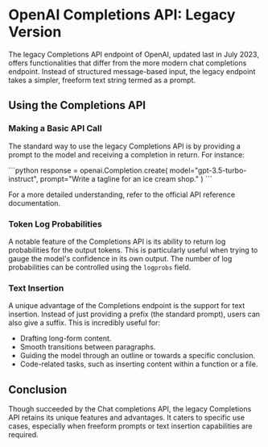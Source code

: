 # OpenAI Completions API: Legacy Version

The legacy Completions API endpoint of OpenAI, updated last in July 2023, offers functionalities that differ from the more modern chat completions endpoint. Instead of structured message-based input, the legacy endpoint takes a simpler, freeform text string termed as a prompt.

## Using the Completions API

### Making a Basic API Call

The standard way to use the legacy Completions API is by providing a prompt to the model and receiving a completion in return. For instance:

\```python
response = openai.Completion.create(
  model="gpt-3.5-turbo-instruct",
  prompt="Write a tagline for an ice cream shop."
)
\```

For a more detailed understanding, refer to the official API reference documentation.

### Token Log Probabilities

A notable feature of the Completions API is its ability to return log probabilities for the output tokens. This is particularly useful when trying to gauge the model's confidence in its own output. The number of log probabilities can be controlled using the `logprobs` field.

### Text Insertion

A unique advantage of the Completions endpoint is the support for text insertion. Instead of just providing a prefix (the standard prompt), users can also give a suffix. This is incredibly useful for:

- Drafting long-form content.
- Smooth transitions between paragraphs.
- Guiding the model through an outline or towards a specific conclusion.
- Code-related tasks, such as inserting content within a function or a file.

## Conclusion

Though succeeded by the Chat completions API, the legacy Completions API retains its unique features and advantages. It caters to specific use cases, especially when freeform prompts or text insertion capabilities are required.

